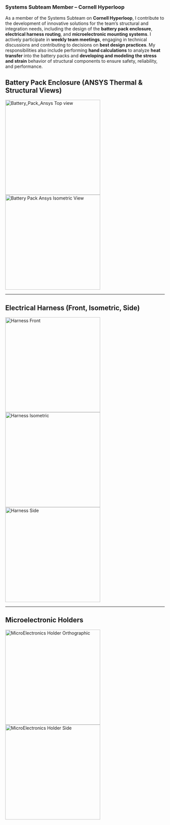 ### Systems Subteam Member – Cornell Hyperloop

As a member of the Systems Subteam on **Cornell Hyperloop**, I contribute to the development of innovative solutions for the team’s structural and integration needs, including the design of the **battery pack enclosure**, **electrical harness routing**, and **microelectronic mounting systems**. I actively participate in **weekly team meetings**, engaging in technical discussions and contributing to decisions on **best design practices**. My responsibilities also include performing **hand calculations** to analyze **heat transfer** into the battery packs and **developing and modeling the stress and strain** behavior of structural components to ensure safety, reliability, and performance.

## Battery Pack Enclosure (ANSYS Thermal & Structural Views)

<img src="https://github.com/user-attachments/assets/2624b9de-79e1-4690-bc71-8d9e7c8fcf28" alt="Battery_Pack_Ansys Top view" width="300" />
<br>
<img src="https://github.com/user-attachments/assets/b9520702-5dbf-4a28-b741-c204db4bae9f" alt="Battery Pack Ansys Isometric View" width="300" />

---

## Electrical Harness (Front, Isometric, Side)

<img src="https://github.com/user-attachments/assets/366c7cbb-7987-4516-a59f-2293e20f82cd" alt="Harness Front" width="300" />
<br>
<img src="https://github.com/user-attachments/assets/fd2b0485-cbe4-4de7-85a1-7dbbe87e61a1" alt="Harness Isometric" width="300" />
<br>
<img src="https://github.com/user-attachments/assets/c41a23d1-d9cb-46f2-8ed5-09b502c40cd1" alt="Harness Side" width="300" />

---

## Microelectronic Holders

<img src="https://github.com/user-attachments/assets/0e9c1f08-9985-414b-bca7-53d99d36c884" alt="MicroElectronics Holder Orthographic" width="300" />
<br>
<img src="https://github.com/user-attachments/assets/b166fa72-f969-4748-964a-ee9704818e9d" alt="MicroElectronics Holder Side" width="300" />

